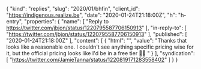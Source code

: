 {
  "kind": "replies",
  "slug": "2020/01/bhfin",
  "client_id": "https://indigenous.realize.be",
  "date": "2020-01-24T21:18:00Z",
  "h": "h-entry",
  "properties": {
    "name": [
      "Reply to https://twitter.com/jbjon/status/1220795587706150913"
    ],
    "in-reply-to": [
      "https://twitter.com/jbjon/status/1220795587706150913"
    ],
    "published": [
      "2020-01-24T21:18:00Z"
    ],
    "content": [
      {
        "html": "",
        "value": "Thanks that looks like a reasonable one. I couldn't see anything specific pricing wise for it, but the official pricing looks like I'd be in a free tier 👍🏽 "
      }
    ],
    "syndication": [
      "https://twitter.com/JamieTanna/status/1220819171283558402"
    ]
  }
}
